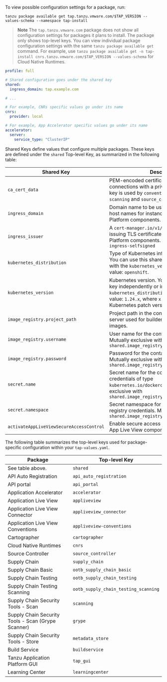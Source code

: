 To view possible configuration settings for a package, run:

```console
tanzu package available get tap.tanzu.vmware.com/$TAP_VERSION --values-schema --namespace tap-install
```

>**Note** The `tap.tanzu.vmware.com` package does not show all configuration settings for packages
>it plans to install. The package only shows top-level keys.
>You can view individual package configuration settings with the same `tanzu package available get` command.
>For example, use `tanzu package available get -n tap-install cnrs.tanzu.vmware.com/$TAP_VERSION --values-schema` for Cloud Native Runtimes.

```yaml
profile: full

# Shared configuration goes under the shared key
shared:
  ingress_domain: tap.example.com

# ...

# For example, CNRs specific values go under its name
cnrs:
  provider: local

# For example, App Accelerator specific values go under its name
accelerator:
  server:
    service_type: "ClusterIP"
```

Shared Keys define values that configure multiple packages. 
These keys are defined under the `shared` Top-level Key, as summarized in the following table:

|Shared Key|Description|Optional|
|----|----|----|
|`ca_cert_data`|PEM-encoded certificate data to trust TLS connections with a private CA. This shared key is used by `convention_controller`, `scanning` and `source_controller`|Yes|
|`ingress_domain`|Domain name to be used in service routes and host names for instances of Tanzu Application Platform components.|Yes|
|`ingress_issuer`|A `cert-manager.io/v1/ClusterIssuer` for issuing TLS certificates to Tanzu Application Platform components. Default value: `tap-ingress-selfsigned`|Yes|
|`kubernetes_distribution`|Type of Kubernetes infrastructure being used. You can use this shared key in coordination with the `kubernetes_version` key. Supported value: `openshift`.|Yes|
|`kubernetes_version`|Kubernetes version. You can use this shared key independently or in coordination with the `kubernetes_distribution` key. Supported value: `1.24.x`, where `x` stands for the Kubernetes patch version.|Yes|
|`image_registry.project_path`|Project path in the container image registry server used for builder and application images.|Yes|
|`image_registry.username`|User name for the container image registry. Mutually exclusive with `shared.image_registry.secret.name/namespace`|Yes|
|`image_registry.password`|Password for the container image registry. Mutually exclusive with `shared.image_registry.secret.name/namespace`|Yes|
|`secret.name`|Secret name for the container image registry credentials of type `kubernetes.io/dockerconfigjson`. Mutually exclusive with `shared.image_registry.username/password`|Yes|
|`secret.namespace`|Secret namespace for the container image registry credentials. Mutually exclusive with `shared.image_registry.username/password`|Yes|
|`activateAppLiveViewSecureAccessControl`|Enable secure access connection between App Live View components.|Yes|

The following table summarizes the top-level keys used for package-specific configuration within your `tap-values.yaml`.

|Package|Top-level Key|
|----|----|
|See table above.|`shared`|
|API Auto Registration|`api_auto_registration`|
|API portal|`api_portal`|
|Application Accelerator|`accelerator`|
|Application Live View|`appliveview`|
|Application Live View Connector|`appliveview_connector`|
|Application Live View Conventions|`appliveview-conventions`|
|Cartographer|`cartographer`|
|Cloud Native Runtimes|`cnrs`|
|Source Controller|`source_controller`|
|Supply Chain|`supply_chain`|
|Supply Chain Basic|`ootb_supply_chain_basic`|
|Supply Chain Testing|`ootb_supply_chain_testing`|
|Supply Chain Testing Scanning|`ootb_supply_chain_testing_scanning`|
|Supply Chain Security Tools - Scan|`scanning`|
|Supply Chain Security Tools - Scan (Grype Scanner)|`grype`|
|Supply Chain Security Tools - Store|`metadata_store`|
|Build Service|`buildservice`|
|Tanzu Application Platform GUI|`tap_gui`|
|Learning Center|`learningcenter`|
